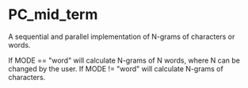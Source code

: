 # PC_mid_term
A sequential and parallel implementation of N-grams of characters or words.

If MODE == "word" will calculate N-grams of N words, where N can be changed by the user.
If MODE != "word" will calculate N-grams of characters.
